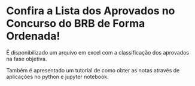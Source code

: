 # Confira a Lista dos Aprovados no Concurso do BRB de Forma Ordenada!

É disponibilizado um arquivo em excel com a classificação dos aprovados na fase objetiva.  

Também é apresentado um tutorial de como obter as notas através de aplicações no python e jupyter notebook.
